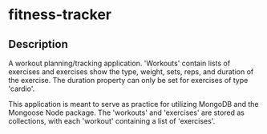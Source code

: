 # fitness-tracker

## Description
A workout planning/tracking application. 'Workouts' contain lists of exercises and exercises show the type, weight, sets, reps, and duration of the exercise. The duration property can only be set for exercises of type 'cardio'.

This application is meant to serve as practice for utilizing MongoDB and the Mongoose Node package. The 'workouts' and 'exercises' are stored as collections, with each 'workout' containing a list of 'exercises'. 